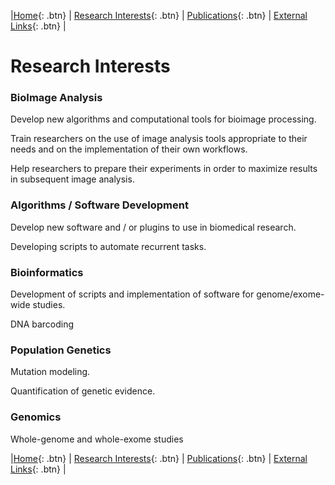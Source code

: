 |[Home](https://econdesousa.github.io){: .btn} | [Research Interests](https://econdesousa.github.io/ResearchInterests){: .btn} | 
[Publications](https://econdesousa.github.io/Publications){: .btn} | [External Links](https://econdesousa.github.io/Links){: .btn} |


# Research Interests

### BioImage Analysis

Develop new algorithms and computational tools for bioimage processing.

Train researchers on the use of image analysis tools appropriate to their needs and on the implementation of their own workflows.

Help researchers to prepare their experiments in order to maximize results in subsequent image analysis.


### Algorithms / Software Development

Develop new software and / or plugins to use in biomedical research.

Developing scripts to automate recurrent tasks.


### Bioinformatics

Development of scripts and implementation of software for genome/exome-wide studies.

DNA barcoding


### Population Genetics

Mutation modeling.

Quantification of genetic evidence.


### Genomics

Whole-genome  and whole-exome studies


|[Home](https://econdesousa.github.io){: .btn} | [Research Interests](https://econdesousa.github.io/ResearchInterests){: .btn} | 
[Publications](https://econdesousa.github.io/Publications){: .btn} | [External Links](https://econdesousa.github.io/Links){: .btn} |

